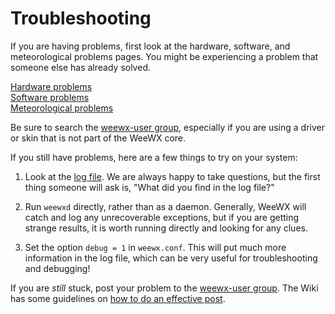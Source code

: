 # Troubleshooting

If you are having problems, first look at the hardware, software, and
meteorological problems pages. You might be experiencing a problem that
someone else has already solved.

[Hardware problems](hardware.md)<br/>
[Software problems](software.md)<br/>
[Meteorological problems](meteo.md)

Be sure to search the
[weewx-user group](https://groups.google.com/g/weewx-user), especially
if you are using a driver or skin that is not part of the WeeWX core.

If you still have problems, here are a few things to try on your system:

1. Look at the [log file](../monitoring.md#log-messages). We
are always happy to take questions, but the first thing someone will ask is,
"What did you find in the log file?"

2. Run `weewxd` directly, rather than as a daemon. Generally, WeeWX will catch
and log any unrecoverable exceptions, but if you are getting strange results,
it is worth running directly and looking for any clues.

3. Set the option `debug = 1` in `weewx.conf`. This will put much more
information in the log file, which can be very useful for troubleshooting
and debugging!

If you are _still_ stuck, post your problem to the
[weewx-user group](https://groups.google.com/g/weewx-user). The Wiki has some
guidelines on [how to do an effective post](https://github.com/weewx/weewx/wiki/Help!-Posting-to-weewx-user).
